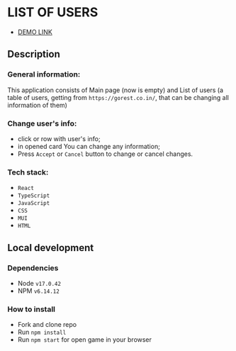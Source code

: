 <h1>LIST OF USERS</h1>
<ul>
  <li><a href="https://olexandr-trubin-koshyk.github.io/users-list/" taget="_blank">DEMO LINK</a></li>
</ul>
<h2>Description</h2>
<h3>General information:</h3>
<p>This application consists of Main page (now is empty) and List of users (a table of users, getting from <code>https://gorest.co.in/</code>, that can be changing all information of them)</p>
</ul>
<h3>Change user's info:</h3>
<ul>
  <li>
    click or row with user's info;
  </li>
   <li>
    in opened card You can change any information;
   </li>
    <li>
    Press <code>Accept</code> or <code>Cancel</code> button to change or cancel changes.
   </li>
</ul>
<h3>Tech stack:</h3>
<ul>
  <li><code>React</code></li>
  <li><code>TypeScript</code></li>
  <li><code>JavaScript</code></li>
  <li><code>CSS</code></li>
  <li><code>MUI</code></li>
  <li><code>HTML</code></li>
</ul>
<h2>Local development</h2>
<h3>Dependencies</h3>
<ul>
  <li>Node <code>v17.0.42</code></li>
  <li>NPM <code>v6.14.12</code></li>
</ul>
<h3>How to install</h3>
<ul>
  <li>Fork and clone repo</li>
  <li>Run <code>npm install</code></li>
  <li>Run <code>npm start</code> for open game in your browser</li>
</ul>
